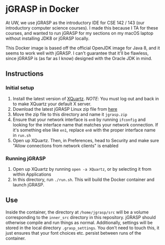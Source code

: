 # jGRASP in Docker

At UW, we use jGRASP as the introductory IDE for CSE 142 / 143 (our introductory computer science courses).
I made this because I TA for these courses, and wanted to run jGRASP for my sections on my macOS laptop without installing JDK8 or jGRASP locally.

This Docker image is based off the official OpenJDK image for Java 8, and it seems to work well with jGRASP. I can't guarantee that it'll be flawless, since jGRASP is (as far as I know) designed with the Oracle JDK in mind.

## Instructions

### Initial setup

  1. Install the latest version of [XQuartz](https://www.xquartz.org/). *NOTE*: You must log out and back in to make XQuartz your default X server.
  2. Download the latest jGRASP Linux zip file from [here](http://spider.eng.auburn.edu/user-cgi/grasp/grasp.pl?;dl=download_jgrasp.html)
  3. Move the zip file to this directory and name it `jgrasp.zip`
  4. Ensure that your network interface is `en0` by running `ifconfig` and looking for the interface name that matches your network connection. If it's something else like `en1`, replace `en0` with the proper interface name in `run.sh`
  5. Open up XQuartz. Then, in Preferences, head to Security and make sure "Allow connections from network clients" is enabled

### Running jGRASP

  1. Open up XQuartz by running `open -a XQuartz`, or by selecting it from within Applications
  2. In this directory, run `./run.sh`. This will build the Docker container and launch jGRASP.

## Use

Inside the container, the directory at `/home/jgrasp/src` will be a volume corresponding to the `inner_src` directory in this repository. jGRASP should otherwise compile and run things as normal. Additionally, settings will be stored in the local directory `.grasp_settings`. You don't need to touch this, it just ensures that your font choices etc. persist between runs of the container.
